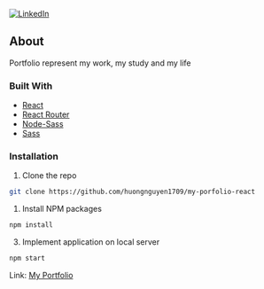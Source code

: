 [![LinkedIn][linkedin-shield]][linkedin-url]

<!-- ABOUT THE PROJECT -->

## About

Portfolio represent my work, my study and my life

### Built With

- [React](https://reactjs.org/)
- [React Router](https://reactrouter.com/)
- [Node-Sass](https://www.npmjs.com/package/node-sass)
- [Sass](https://sass-lang.com/)

<!-- GETTING STARTED -->

### Installation

1. Clone the repo

```sh
git clone https://github.com/huongnguyen1709/my-porfolio-react
```

1. Install NPM packages

```sh
npm install
```

3. Implement application on local server

```sh
npm start
```

Link: [My Portfolio](https://huongnguyen1709.netlify.app/)

<!-- MARKDOWN LINKS & IMAGES -->
<!-- https://www.markdownguide.org/basic-syntax/#reference-style-links -->

[linkedin-shield]: https://img.shields.io/badge/-LinkedIn-black.svg?style=flat-square&logo=linkedin&colorB=555
[linkedin-url]: https://www.linkedin.com/in/huongnguyen1709/
